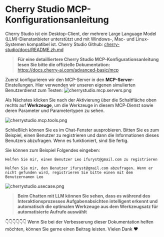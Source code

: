 # Cherry Studio MCP-Konfigurationsanleitung
Cherry Studio ist ein Desktop-Client, der mehrere Large Language Model (LLM)-Dienstanbieter unterstützt und mit Windows-, Mac- und Linux-Systemen kompatibel ist.
Cherry Studio Github: [cherry-studio/docs/README.zh.md](https://github.com/CherryHQ/cherry-studio/blob/main/docs/README.zh.md)

> **Für eine detailliertere Cherry Studio MCP-Konfigurationsanleitung lesen Sie bitte die offizielle Dokumentation:**  
> https://docs.cherry-ai.com/advanced-basic/mcp

Zuerst konfigurieren wir den MCP-Server in den **MCP-Server**-Einstellungen. Hier verwenden wir unseren eigenen simulierten Benutzerdienst zum Testen:
![cherrystudio.mcp.servers.png](/img/cherrystudio.mcp.servers.png)

Als Nächstes klicken Sie nach der Aktivierung über die Schaltfläche oben rechts auf **Werkzeuge**, um die Werkzeuge in diesem MCP-Dienst sowie deren Parameter und Parametertypen zu sehen.

![cherrystudio.mcp.tools.png](/img/cherrystudio.mcp.tools.png)

Schließlich können Sie es im Chat-Fenster ausprobieren. Bitten Sie es zum Beispiel, einen Benutzer zu registrieren und dann die Informationen dieses Benutzers abzufragen. Wenn es funktioniert, sind Sie fertig.

Sie können zum Beispiel Folgendes eingeben:
```
Helfen Sie mir, einen Benutzer Leo ifuryst@gmail.com zu registrieren
```

```
Helfen Sie mir, den Benutzer ifuryst@gmail.com abzufragen. Wenn er nicht gefunden wird, registrieren Sie bitte einen mit dem Benutzernamen Leo
```

![cherrystudio.usecase.png](/img/cherrystudio.usecase.png)

> **Beim Chatten mit LLM können Sie sehen, dass es während des Interaktionsprozesses Aufgabenabsichten intelligent erkennt und automatisch die optimalen Werkzeuge aus dem Werkzeugsatz für automatisierte Aufrufe auswählt**

👇👇👇👇👇👇 Wenn Sie bei der Verbesserung dieser Dokumentation helfen möchten, können Sie gerne einen Beitrag leisten. Vielen Dank ❤️ 